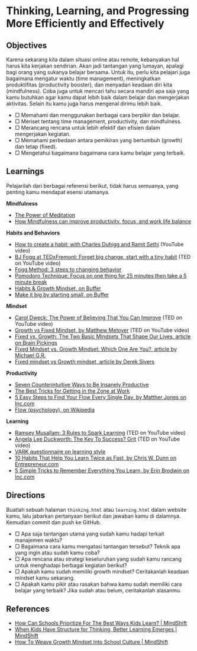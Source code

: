 # Thinking, Learning, and Progressing More Efficiently and Effectively

## Objectives

Karena sekarang kita dalam situasi online atau remote, kebanyakan hal harus kita kerjakan sendirian. Akan jadi tantangan yang lumayan, apalagi bagi orang yang sukanya belajar bersama. Untuk itu, perlu kita pelajari juga bagaimana mengatur waktu (time management), meningkatkan produktifitas (productivity booster), dan menyadari keadaan diri kita (mindfulness). Coba juga untuk mencari tahu secara mandiri apa saja yang kamu butuhkan agar kamu dapat lebih baik dalam belajar dan mengerjakan aktivitas. Selain itu kamu juga harus mengenal dirimu lebih baik.

- ▢ Memahami dan menggunakan berbagai cara berpikir dan belajar.
- ▢ Meriset tentang time management, productivity, dan mindfulness.
- ▢ Merancang rencana untuk lebih efektif dan efisien dalam mengerjakan kegiatan.
- ▢ Memahami perbedaan antara pemikiran yang bertumbuh (growth) dan tetap (fixed).
- ▢ Mengetahui bagaimana bagaimana cara kamu belajar yang terbaik.

## Learnings

Pelajarilah dari berbagai referensi berikut, tidak harus semuanya, yang penting kamu mendapat esensi utamanya.

**Mindfulness**

- [The Power of Meditation](http://blog.bufferapp.com/how-meditation-affects-your-brain)
- [How Mindfulness can improve productivity, focus, and work life balance](http://www.productivityninja.co.uk/getting-things-done-and-the-mindful-productivity-ninja)

**Habits and Behaviors**

- [How to create a habit: with Charles Duhigg and Ramit Sethi](http://www.youtube.com/watch?v=C8XG02das-A) (YouTube video)
- [BJ Fogg at TEDxFremont: Forget big change, start with a tiny habit](http://www.youtube.com/watch?v=AdKUJxjn-R8) (TED on YouTube video)
- [Fogg Method: 3 steps to changing behavior](http://foggmethod.com)
- [Pomodoro Technique: Focus on one thing for 25 minutes then take a 5 minute break](http://pomodorotechnique.com)
- [Habits & Growth Mindset, on Buffer](http://blog.bufferapp.com/the-habits-of-successful-people-they-have-a-growth-mindset)
- [Make it big by starting small, on Buffer](http://blog.bufferapp.com/make-it-big-by-starting-small)

**Mindset**

- [Carol Dweck: The Power of Believing That You Can Improve](https://youtu.be/_X0mgOOSpLU) (TED on YouTube video)
- [Growth vs Fixed Mindset, by Matthew Metoyer](https://www.youtube.com/watch?v=brpkjT9m2Oo) (TED on YouTube video)
- [Fixed vs. Growth: The Two Basic Mindsets That Shape Our Lives, article on Brain Pickings](https://www.brainpickings.org/2014/01/29/carol-dweck-mindset)
- [Fixed Mindset vs. Growth Mindset: Which One Are You?, article by Michael G.R.](http://michaelgr.com/2007/04/15/fixed-mindset-vs-growth-mindset-which-one-are-you)
- [Fixed mindset vs Growth mindset, article by Derek Sivers](https://sivers.org/mindset)

**Productivity**

- [Seven Counterintuitive Ways to Be Insanely Productive](http://paidtoexist.com/counterintuitive-productivity)
- [The Best Tricks for Getting in the Zone at Work](http://www.themuse.com/advice/the-best-tricks-for-getting-in-the-zone-at-work)
- [5 Easy Steps to Find Your Flow Every Single Day, by Matther Jones on Inc.com](http://www.inc.com/matthew-jones/5-easy-steps-to-find-your-flow-every-single-day.html)
- [Flow (psychology), on Wikipedia](http://en.wikipedia.org/wiki/Flow_(psychology))

**Learning**

- [Ramsey Musallam: 3 Rules to Spark Learning](https://youtu.be/YsYHqfk0X2A) (TED on YouTube video)
- [Angela Lee Duckworth: The Key To Success? Grit](https://youtu.be/H14bBuluwB8) (TED on YouTube video)
- [VARK questionnaire on learning style](http://vark-learn.com/the-vark-questionnaire)
- [10 Habits That Help You Learn Twice as Fast, by Chris W. Dunn on Entrepreneur.com](https://www.entrepreneur.com/article/278278)
- [5 Simple Tricks to Remember Everything You Learn, by Erin Brodwin on Inc.com](http://www.inc.com/business-insider/5-simple-memory-tricks-remember-everything-learn-successfully.html)

## Directions

Buatlah sebuah halaman `thinking.html` atau `learning.html` dalam website kamu, lalu jabarkan pertanyaan berikut dan jawaban kamu di dalamnya. Kemudian commit dan push ke GitHub.

- ▢ Apa saja tantangan utama yang sudah kamu hadapi terkait manajemen waktu?
- ▢ Bagaimana cara kamu mengatasi tantangan tersebut? Teknik apa yang ingin atau sudah kamu coba?
- ▢ Apa rencana atau strategi keseluruhan yang sudah kamu rancang untuk menghadapi berbagai kegiatan berikut?
- ▢ Apakah kamu sudah memiliki growth mindset? Ceritakanlah keadaan mindset kamu sekarang.
- ▢ Apakah kamu pikir atau rasakan bahwa kamu sudah memiliki cara belajar yang terbaik? Jika sudah atau belum, ceritakanlah alasanmu.

## References

- [How Can Schools Prioritize For The Best Ways Kids Learn? | MindShift](https://ww2.kqed.org/mindshift/2016/07/18/how-can-schools-prioritize-for-the-best-ways-kids-learn)
- [When Kids Have Structure for Thinking, Better Learning Emerges | MindShift](http://ww2.kqed.org/mindshift/2016/03/31/when-kids-have-structure-for-thinking-better-learning-emerges)
- [How To Weave Growth Mindset Into School Culture | MindShift](http://ww2.kqed.org/mindshift/2015/10/02/how-to-weave-growth-mindset-into-school-culture)
